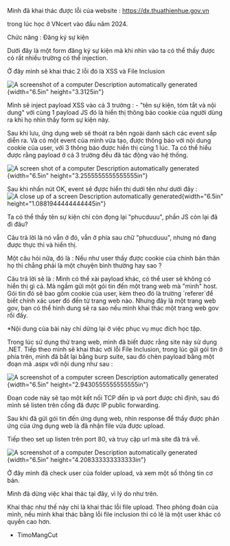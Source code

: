 Mình đã khai thác được lỗi của website : https://dx.thuathienhue.gov.vn

trong lúc học ở VNcert vào đầu năm 2024.

Chức năng : Đăng ký sự kiện

Dưới đây là một form đăng ký sự kiện mà khi nhìn vào ta có thể thấy được
có rất nhiều trường có thể injection.

Ở đây mình sẽ khai thác 2 lỗi đó là XSS và File Inclusion

![A screenshot of a computer Description automatically
generated](./image1.png){width="6.5in" height="3.3125in"}

Mình sẽ inject payload XSS vào cả 3 trường : - "tên sự kiện, tóm tắt và
nội dung" với cùng 1 payload JS đó là hiển thị thông báo cookie của
người dùng ra khi họ nhìn thấy form sự kiện này.

Sau khi lưu, ứng dụng web sẽ thoát ra bên ngoài danh sách các event sắp
diễn ra. Và có một event của mình vừa tạo, được thông báo với nội dung
cookie của user, với 3 thông báo được hiển thị cùng 1 lúc. Ta có thể
hiểu được rằng payload ở cả 3 trường đều đã tác động vào hệ thống.

![A screen shot of a computer Description automatically
generated](a_little_bit_of_hacking/image2.png){width="6.5in"
height="3.2555555555555555in"}

Sau khi nhấn nút OK, event sẽ đựợc hiển thị dưới tên như dưới đây :  
![A close up of a screen Description automatically
generated](a_little_bit_of_hacking/image3.png){width="6.5in"
height="1.0881944444444445in"}

Ta có thể thấy tên sự kiện chỉ còn đọng lại "phucduuu", phần JS còn lại
đã đi đâu?

Câu trả lời là nó vẫn ở đó, vẫn ở phía sau chữ "phucduuu", nhưng nó đang
được thực thi và hiển thị.

Một câu hỏi nữa, đó là : Nếu như user thấy được cookie của chính bản
thân họ thì chẳng phải là một chuyện bình thường hay sao ?

Câu trả lời sẽ là : Mình có thể xài payload khác, có thể user sẽ không
có hiển thị gì cả. Mà ngầm gửi một gói tin đến một trang web mà "mình"
host. Gói tin đó sẽ bao gồm cookie của user, kèm theo đó là trường
\`referer\`để biết chính xác user đó đến từ trang web nào. Nhưng đây là
một trang web gov, bạn có thể hình dung sẽ ra sao nếu mình khai thác một
trang web gov rồi đấy.

\*Nội dung của bài này chỉ dừng lại ở việc phục vụ mục đích học tập.

Trong lúc sử dụng thử trang web, mình đã biết được rằng site này sử dụng
.NET. Tiếp theo mình sẽ khai thác với lỗi File Inclusion, trong lúc gửi
gói tin ở phía trên, mình đã bắt lại bằng burp suite, sau đó chèn
payload bằng một đoạn mã .aspx với nội dung như sau :

![A screenshot of a computer screen Description automatically
generated](a_little_bit_of_hacking/image4.png){width="6.5in"
height="2.9430555555555555in"}

Đoạn code này sẽ tạo một kết nối TCP đến ip và port được chỉ định, sau
đó mình sẽ listen trên cổng đã được IP public forwarding.

Sau khi đã gửi gói tin đến ứng dụng web, nhìn response để thấy được phản
ứng của ứng dụng web là đã nhận file vừa được upload.

Tiếp theo set up listen trên port 80, và truy cập url mà site đã trả về.

![A screenshot of a computer Description automatically
generated](a_little_bit_of_hacking/image5.png){width="6.5in" height="4.208333333333333in"}

Ở đây mình đã check user của folder upload, và xem một số thông tin cơ
bản.

Mình đã dừng việc khai thác tại đây, vì lý do như trên.

Khai thác như thế này chỉ là khai thác lỗi file upload. Theo phỏng đoán
của mình, nếu mình khai thác bằng lỗi file inclusion thì có lẽ là một
user khác có quyền cao hơn.

- TimoMangCut
